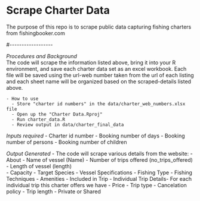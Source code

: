   
  # Scrape Charter Data
  The purpose of this repo is to scrape public data capturing fishing charters from fishingbooker.com 
  
  #------------------
  
  *Procedures and Background*  
  The code will scrape the information listed above, bring it into your R environment, and save each charter data set as an excel workbook.  Each file will be saved using the url-web number taken from the url of each listing and each sheet name will be organized based on the scraped-details listed above. 
  
    - How to use
      - Store "charter id numbers" in the data/charter_web_numbers.xlsx file
      - Open up the "Charter Data.Rproj"
      - Run charter_data.R
      - Review output in data/charter_final_data
    
  *Inputs required*
      - Charter id number
      - Booking number of days 
      - Booking number of persons
      - Booking number of children 
   
   *Output Generated*
    - The code will scrape various details from the website: 
      - About
        - Name of vessel (Name)
        - Number of trips offered (no_trips_offered)
        - Length of vessel (length)  
        - Capacity 
       - Target Species 
       - Vessel Specifications 
       - Fishing Type 
       - Fishing Techniques
       - Amenities
       - Included in Trip 
       - Individual Trip Details- For each individual trip this charter offers we have 
          - Price 
          - Trip type 
          - Cancelation policy 
          - Trip length 
          - Private or Shared 

